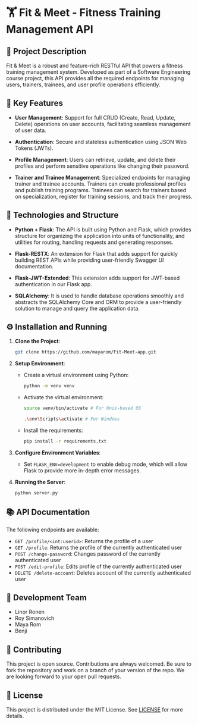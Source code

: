# 🏋️ Fit & Meet - Fitness Training Management API

## 📖 Project Description

Fit & Meet is a robust and feature-rich RESTful API that powers a fitness training management system. Developed as part of a Software Engineering course project, this API provides all the required endpoints for managing users, trainers, trainees, and user profile operations efficiently.

## 🌟 Key Features

- **User Management**: Support for full CRUD (Create, Read, Update, Delete) operations on user accounts, facilitating seamless management of user data. 

- **Authentication**: Secure and stateless authentication using JSON Web Tokens (JWTs).

- **Profile Management**: Users can retrieve, update, and delete their profiles and perform sensitive operations like changing their password.

- **Trainer and Trainee Management**: Specialized endpoints for managing trainer and trainee accounts. Trainers can create professional profiles and publish training programs. Trainees can search for trainers based on specialization, register for training sessions, and track their progress.

## 🚀 Technologies and Structure

- **Python + Flask**: The API is built using Python and Flask, which provides structure for organizing the application into units of functionality, and utilities for routing, handling requests and generating responses.

- **Flask-RESTX**: An extension for Flask that adds support for quickly building REST APIs while providing user-friendly Swagger UI documentation.

- **Flask-JWT-Extended**: This extension adds support for JWT-based authentication in our Flask app.

- **SQLAlchemy**: It is used to handle database operations smoothly and abstracts the SQLAlchemy Core and ORM to provide a user-friendly solution to manage and query the application data.

## ⚙️ Installation and Running

1. **Clone the Project**:
   ```bash
   git clone https://github.com/mayarom/Fit-Meet-app.git
   ```
2. **Setup Environment**:
   - Create a virtual environment using Python:
     ```bash
     python -m venv venv
     ```
   - Activate the virtual environment:
     ```bash
     source venv/bin/activate # For Unix-based OS
     ```
     ```bash
     .\env\Scripts\activate # For Windows
     ```
   - Install the requirements:
     ```bash
     pip install -r requirements.txt
     ```
3. **Configure Environment Variables**:
   - Set `FLASK_ENV=development` to enable debug mode, which will allow Flask to provide more in-depth error messages.

4. **Running the Server**:
   ```bash
   python server.py
   ```

## 📚 API Documentation

The following endpoints are available:

- `GET /profile/<int:userid>`: Returns the profile of a user
- `GET /profile`: Returns the profile of the currently authenticated user
- `POST /change-password`: Changes password of the currently authenticated user
- `POST /edit-profile`: Edits profile of the currently authenticated user
- `DELETE /delete-account`: Deletes account of the currently authenticated user

## 👥 Development Team

- Linor Ronen
- Roy Simanovich
- Maya Rom
- Benji

## 🤝 Contributing

This project is open source. Contributions are always welcomed. Be sure to fork the repository and work on a branch of your version of the repo. We are looking forward to your open pull requests.

## 📜 License

This project is distributed under the MIT License. See [LICENSE](LICENSE) for more details.
